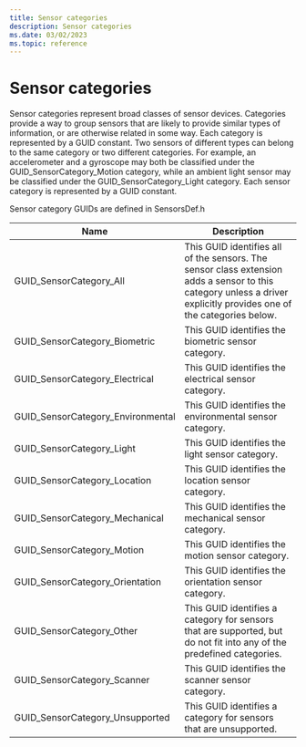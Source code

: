 ```yaml
---
title: Sensor categories
description: Sensor categories
ms.date: 03/02/2023
ms.topic: reference
---
```


# Sensor categories

Sensor categories represent broad classes of sensor devices. Categories provide a way to group sensors that are likely to provide similar types of information, or are otherwise related in some way. Each category is represented by a GUID constant. Two sensors of different types can belong to the same category or two different categories. For example, an accelerometer and a gyroscope may both be classified under the GUID_SensorCategory_Motion category, while an ambient light sensor may be classified under the GUID_SensorCategory_Light category. Each sensor category is represented by a GUID constant.

Sensor category GUIDs are defined in SensorsDef.h

| Name | Description |
| --- | --- |
| GUID_SensorCategory_All| This GUID identifies all of the sensors. The sensor class extension adds a sensor to this category unless a driver explicitly provides one of the categories below. |
| GUID_SensorCategory_Biometric | This GUID identifies the biometric sensor category. |
| GUID_SensorCategory_Electrical | This GUID identifies the electrical sensor category. |
| GUID_SensorCategory_Environmental| This GUID identifies the environmental sensor category. |
| GUID_SensorCategory_Light| This GUID identifies the light sensor category. |
| GUID_SensorCategory_Location | This GUID identifies the location sensor category. |
| GUID_SensorCategory_Mechanical| This GUID identifies the mechanical sensor category. |
| GUID_SensorCategory_Motion| This GUID identifies the motion sensor category. |
| GUID_SensorCategory_Orientation | This GUID identifies the orientation sensor category. |
| GUID_SensorCategory_Other | This GUID identifies a category for sensors that are supported, but do not fit into any of the predefined categories. |
| GUID_SensorCategory_Scanner| This GUID identifies the scanner sensor category. |
| GUID_SensorCategory_Unsupported| This GUID identifies a category for sensors that are unsupported. |
